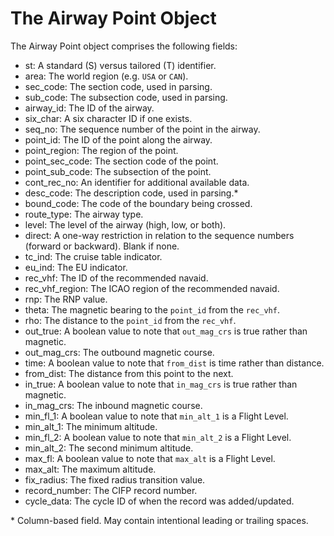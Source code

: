 # The Airway Point Object

The Airway Point object comprises the following fields:

- st: A standard (S) versus tailored (T) identifier.
- area: The world region (e.g. `USA` or `CAN`).
- sec_code: The section code, used in parsing.
- sub_code: The subsection code, used in parsing.
- airway_id: The ID of the airway.
- six_char: A six character ID if one exists.
- seq_no: The sequence number of the point in the airway.
- point_id: The ID of the point along the airway.
- point_region: The region of the point.
- point_sec_code: The section code of the point.
- point_sub_code: The subsection of the point.
- cont_rec_no: An identifier for additional available data.
- desc_code: The description code, used in parsing.\*
- bound_code: The code of the boundary being crossed.
- route_type: The airway type.
- level: The level of the airway (high, low, or both).
- direct: A one-way restriction in relation to the sequence numbers (forward or backward). Blank if none.
- tc_ind: The cruise table indicator.
- eu_ind: The EU indicator.
- rec_vhf: The ID of the recommended navaid.
- rec_vhf_region: The ICAO region of the recommended navaid.
- rnp: The RNP value.
- theta: The magnetic bearing to the `point_id` from the `rec_vhf`.
- rho: The distance to the `point_id` from the `rec_vhf`.
- out_true: A boolean value to note that `out_mag_crs` is true rather than magnetic.
- out_mag_crs: The outbound magnetic course.
- time: A boolean value to note that `from_dist` is time rather than distance.
- from_dist: The distance from this point to the next.
- in_true: A boolean value to note that `in_mag_crs` is true rather than magnetic.
- in_mag_crs: The inbound magnetic course.
- min_fl_1: A boolean value to note that `min_alt_1` is a Flight Level.
- min_alt_1: The minimum altitude.
- min_fl_2: A boolean value to note that `min_alt_2` is a Flight Level.
- min_alt_2: The second minimum altitude.
- max_fl: A boolean value to note that `max_alt` is a Flight Level.
- max_alt: The maximum altitude.
- fix_radius: The fixed radius transition value.
- record_number: The CIFP record number.
- cycle_data: The cycle ID of when the record was added/updated.

\* Column-based field. May contain intentional leading or trailing spaces.
